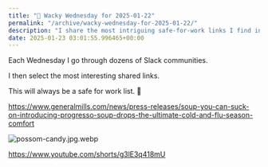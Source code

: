 ```yaml
---
title: "🤪 Wacky Wednesday for 2025-01-22"
permalink: "/archive/wacky-wednesday-for-2025-01-22/"
description: "I share the most intriguing safe-for-work links I find in Slack each Wednesday!"
date: 2025-01-23 03:01:55.996465+00:00
---
```


Each Wednesday I go through dozens of Slack communities.

I then select the most interesting shared links.

This will always be a safe for work list. 🙈

https://www.generalmills.com/news/press-releases/soup-you-can-suck-on-introducing-progresso-soup-drops-the-ultimate-cold-and-flu-season-comfort

![possom-candy.jpg.webp](https://assets.buttondown.email/images/2e6c91cb-8aa4-47a3-9beb-7796a19f946e.webp?w=960&fit=max)

https://www.youtube.com/shorts/g3lE3q418mU


